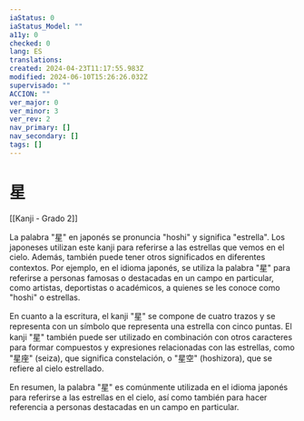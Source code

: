 ```yaml
---
iaStatus: 0
iaStatus_Model: ""
a11y: 0
checked: 0
lang: ES
translations: 
created: 2024-04-23T11:17:55.983Z
modified: 2024-06-10T15:26:26.032Z
supervisado: ""
ACCION: ""
ver_major: 0
ver_minor: 3
ver_rev: 2
nav_primary: []
nav_secondary: []
tags: []
---
```

# 星

[[Kanji - Grado 2]]

La palabra "星" en japonés se pronuncia "hoshi" y significa "estrella". Los japoneses utilizan este kanji para referirse a las estrellas que vemos en el cielo. Además, también puede tener otros significados en diferentes contextos. Por ejemplo, en el idioma japonés, se utiliza la palabra "星" para referirse a personas famosas o destacadas en un campo en particular, como artistas, deportistas o académicos, a quienes se les conoce como "hoshi" o estrellas. 

En cuanto a la escritura, el kanji "星" se compone de cuatro trazos y se representa con un símbolo que representa una estrella con cinco puntas. El kanji "星" también puede ser utilizado en combinación con otros caracteres para formar compuestos y expresiones relacionadas con las estrellas, como "星座" (seiza), que significa constelación, o "星空" (hoshizora), que se refiere al cielo estrellado.

En resumen, la palabra "星" es comúnmente utilizada en el idioma japonés para referirse a las estrellas en el cielo, así como también para hacer referencia a personas destacadas en un campo en particular.

